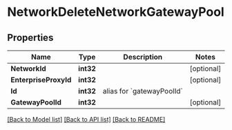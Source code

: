 # NetworkDeleteNetworkGatewayPool

## Properties

Name | Type | Description | Notes
------------ | ------------- | ------------- | -------------
**NetworkId** | **int32** |  | [optional] 
**EnterpriseProxyId** | **int32** |  | [optional] 
**Id** | **int32** | alias for &#x60;gatewayPoolId&#x60; | 
**GatewayPoolId** | **int32** |  | [optional] 

[[Back to Model list]](../README.md#documentation-for-models) [[Back to API list]](../README.md#documentation-for-api-endpoints) [[Back to README]](../README.md)



